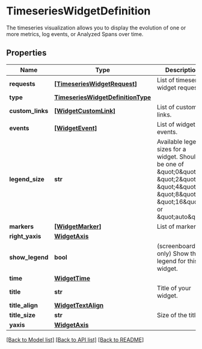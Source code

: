 # TimeseriesWidgetDefinition

The timeseries visualization allows you to display the evolution of one or more metrics, log events, or Analyzed Spans over time.
## Properties
Name | Type | Description | Notes
------------ | ------------- | ------------- | -------------
**requests** | [**[TimeseriesWidgetRequest]**](TimeseriesWidgetRequest.md) | List of timeseries widget requests. | 
**type** | [**TimeseriesWidgetDefinitionType**](TimeseriesWidgetDefinitionType.md) |  | 
**custom_links** | [**[WidgetCustomLink]**](WidgetCustomLink.md) | List of custom links. | [optional] 
**events** | [**[WidgetEvent]**](WidgetEvent.md) | List of widget events. | [optional] 
**legend_size** | **str** | Available legend sizes for a widget. Should be one of \&quot;0\&quot;, \&quot;2\&quot;, \&quot;4\&quot;, \&quot;8\&quot;, \&quot;16\&quot;, or \&quot;auto\&quot;. | [optional] 
**markers** | [**[WidgetMarker]**](WidgetMarker.md) | List of markers. | [optional] 
**right_yaxis** | [**WidgetAxis**](WidgetAxis.md) |  | [optional] 
**show_legend** | **bool** | (screenboard only) Show the legend for this widget. | [optional] 
**time** | [**WidgetTime**](WidgetTime.md) |  | [optional] 
**title** | **str** | Title of your widget. | [optional] 
**title_align** | [**WidgetTextAlign**](WidgetTextAlign.md) |  | [optional] 
**title_size** | **str** | Size of the title. | [optional] 
**yaxis** | [**WidgetAxis**](WidgetAxis.md) |  | [optional] 

[[Back to Model list]](README.md#documentation-for-models) [[Back to API list]](README.md#documentation-for-api-endpoints) [[Back to README]](README.md)


